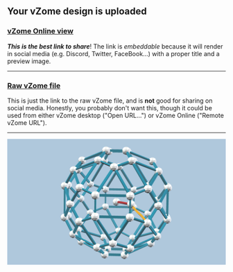 ## Your vZome design is uploaded

### [vZome Online view][embed]

***This is the best link to share***!  The link is *embeddable* because it will render in social media (e.g. Discord, Twitter, FaceBook...) with a proper title and a preview image.

---

### [Raw vZome file][raw]

This is just the link to the raw vZome file, and is **not** good for
sharing on social media.
Honestly, you probably don't want this, though it could be used from either
vZome desktop ("Open URL...") or vZome Online ("Remote vZome URL").

---

![Image](<trash-test-repo-name.png>)


[embed]: <https://vzome.com/app/embed.py?url=https://raw.githubusercontent.com/vorth/vzome-sharing/main/2021/11/27/09-31-44-trash-test-repo-name/trash-test-repo-name.vZome>
[raw]: <https://raw.githubusercontent.com/vorth/vzome-sharing/main/2021/11/27/09-31-44-trash-test-repo-name/trash-test-repo-name.vZome>
